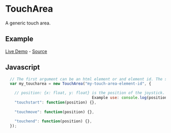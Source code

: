 # TouchArea
A generic touch area.

## Example

[Live Demo](https://rawgit.com/AirConsole/airconsole-controls/master/examples/toucharea.html) -
[Source](https://github.com/AirConsole/airconsole-controls/blob/master/examples/toucharea.html)

## Javascript
```javascript
  // The first argument can be an html element or and element id. The second argument are options.
  var my_toucharea = new TouchArea("my-touch-area-element-id", {

    // position: {x: float, y: float} is the position of the joystick. Values are between -1 and 1
                                      Example use: console.log(position.x,  position.y);
    "touchstart": function(position) {},
    
    "touchmove": function(position) {},

    "touchend": function(position) {},
  });
```